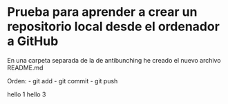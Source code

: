 # Prueba para aprender a crear un repositorio local desde el ordenador a GitHub

En una carpeta separada de la de antibunching he creado el nuevo archivo README.md

Orden: -
git add -
git commit -
git push

hello 1
hello 3